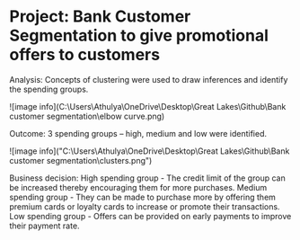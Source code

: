 # Project: Bank Customer Segmentation to give promotional offers to customers
Analysis: Concepts of clustering were used to draw inferences and identify the spending groups.

![image info](C:\Users\Athulya\OneDrive\Desktop\Great Lakes\Github\Bank customer segmentation\elbow curve.png)

Outcome: 3 spending groups – high, medium and low were identified.

![image info]("C:\Users\Athulya\OneDrive\Desktop\Great Lakes\Github\Bank customer segmentation\clusters.png")

Business decision: 
High spending group - The credit limit of the group can be increased thereby encouraging them for more purchases. 
Medium spending group - They can be made to purchase more by offering them premium cards or loyalty cards to increase or promote their transactions. 
Low spending group - Offers can be provided on early payments to improve their payment rate.
